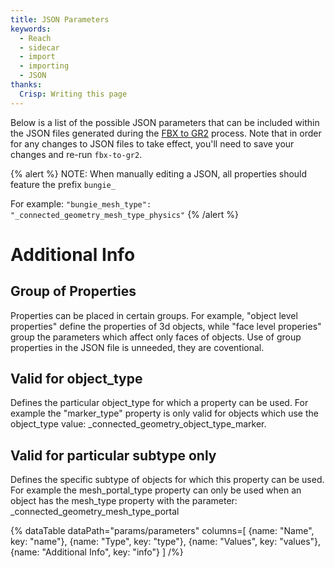 ```yaml
---
title: JSON Parameters
keywords:
  - Reach
  - sidecar
  - import
  - importing
  - JSON
thanks:
  Crisp: Writing this page
---
```

Below is a list of the possible JSON parameters that can be included within the JSON files generated during the [FBX to GR2](~hr-tool#fbx-to-gr2) process. Note that in order for any changes to JSON files to take effect, you'll need to save your changes and re-run `fbx-to-gr2`.

{% alert %}
NOTE: When manually editing a JSON, all properties should feature the prefix `bungie_`

For example: `"bungie_mesh_type": "_connected_geometry_mesh_type_physics"`
{% /alert %}

# Additional Info

## Group of Properties

Properties can be placed in certain groups. For example, "object level properties" define the properties of 3d objects, while "face level properies" group the parameters which affect only faces of objects. Use of group properties in the JSON file is unneeded, they are coventional.

## Valid for object_type

Defines the particular object_type for which a property can be used. For example the "marker_type" property is only valid for objects which use the object_type value: _connected_geometry_object_type_marker.

## Valid for particular subtype only

Defines the specific subtype of objects for which this property can be used. For example the mesh_portal_type property can only be used when an object has the mesh_type property with the parameter: _connected_geometry_mesh_type_portal

{% dataTable
  dataPath="params/parameters"
  columns=[
    {name: "Name", key: "name"},
    {name: "Type", key: "type"},
    {name: "Values", key: "values"},
    {name: "Additional Info", key: "info"}
  ]
/%}
